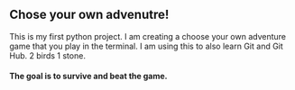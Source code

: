 ## Chose your own advenutre!

This is my first python project. I am creating a choose your own adventure game that you play in the terminal. I am using this to also learn Git and Git Hub. 2 birds 1 stone.

#### The goal is to survive and beat the game.
